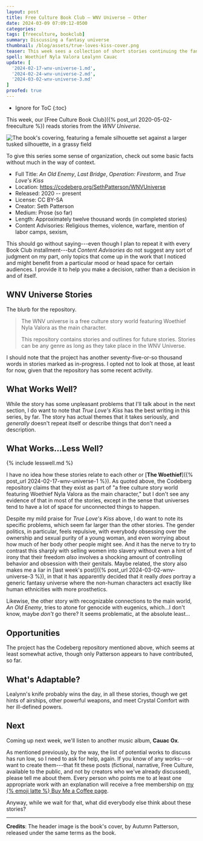 ```yaml
---
layout: post
title: Free Culture Book Club — WNV Universe — Other
date: 2024-03-09 07:09:12-0500
categories:
tags: [freeculture, bookclub]
summary: Discussing a fantasy universe
thumbnail: /blog/assets/true-loves-kiss-cover.png
teaser: This week sees a collection of short stories continuing the fantasy world introduced in Woethief.
spell: Woethief Nyla Valora Lealynn Cauac
update: [
  '2024-02-17-wnv-universe-1.md',
  '2024-02-24-wnv-universe-2.md',
  '2024-03-02-wnv-universe-3.md'
]
proofed: true
---
```


* Ignore for ToC
{:toc}

This week, our [Free Culture Book Club]({% post_url 2020-05-02-freeculture %}) reads stories from the *WNV Universe*.

![The book's covering, featuring a female silhouette set against a larger tusked silhouette, in a grassy field](/blog/assets/true-loves-kiss-cover.png "The series definitely has a specific aesthetic")

To give this series some sense of organization, check out some basic facts without much in the way of context.

 * Full Title:  *An Old Enemy*, *Last Bridge*, *Operation: Firestorm*, and *True Love's Kiss*
 * Location:  <https://codeberg.org/SethPatterson/WNVUniverse>
 * Released:  2020 -- present
 * License:  CC BY-SA
 * Creator:  Seth Patterson
 * Medium:  Prose (so far)
 * Length:  Approximately twelve thousand words (in completed stories)
 * Content Advisories:  Religious themes, violence, warfare, mention of labor camps, sexism, 

This should go without saying---even though I plan to repeat it with every Book Club installment---but *Content Advisories* do not suggest any sort of judgment on my part, only topics that come up in the work that I noticed and might benefit from a particular mood or head space for certain audiences.  I provide it to help you make a decision, rather than a decision in and of itself.

## WNV Universe Stories

The blurb for the repository.

 > The WNV universe is a free culture story world featuring Woethief Nyla Valora as the main character.
 >
 > This repository contains stories and outlines for future stories. Stories can be any genre as long as they take place in the WNV Universe.

I should note that the project has another seventy-five-or-so thousand words in stories marked as in-progress.  I opted not to look at those, at least for now, given that the repository has some recent activity.

## What Works Well?

While the story has some unpleasant problems that I'll talk about in the next section, I do want to note that *True Love's Kiss* has the best writing in this series, by far.  The story has actual themes that it takes seriously, and *generally* doesn't repeat itself or describe things that don't need a description.

## What Works...Less Well?

{% include lesswell.md %}

I have no idea how these stories relate to each other or [**The Woethief**]({% post_url 2024-02-17-wnv-universe-1 %}).  As quoted above, the Codeberg repository claims that they exist as part of "a free culture story world featuring Woethief Nyla Valora as the main character," but I don't see any evidence of that in most of the stories, except in the sense that universes tend to have a lot of space for unconnected things to happen.

Despite my mild praise for *True Love's Kiss* above, I do want to note its specific problems, which seem far larger than the other stories.  The gender politics, in particular, feels repulsive, with everybody obsessing over the ownership and sexual purity of a young woman, and even worrying about how much of her body other people might see.  And it has the nerve to try to contrast this sharply with selling women into slavery without even a hint of irony that their freedom *also* involves a shocking amount of controlling behavior and obsession with their genitals.  Maybe related, the story also makes me a liar in [last week's post]({% post_url 2024-03-02-wnv-universe-3 %}), in that it has apparently decided that it really *does* portray a generic fantasy universe where the non-human characters act exactly like human ethnicities with more prosthetics.

Likewise, the other story with recognizable connections to the main world, *An Old Enemy*, tries to atone for genocide with eugenics, which...I don't know, maybe *don't* go there?  It seems problematic, at the absolute least...

## Opportunities

The project has the Codeberg repository mentioned above, which seems at least somewhat active, though only Patterson appears to have contributed, so far.

## What's Adaptable?

Lealynn's knife probably wins the day, in all these stories, though we get hints of airships, other powerful weapons, and meet Crystal Comfort with her ill-defined powers.

## Next

Coming up next week, we'll listen to another music album, **Cauac Ox**.

As mentioned previously, by the way, the list of potential works to discuss has run low, so I need to ask for help, again.  If you know of any works---or want to create them---that fit these posts (fictional, narrative, Free Culture, available to the public, and not by creators who we've already discussed), please tell me about them.  Every person who points me to at least one appropriate work with an explanation will receive a free membership on [my {% emoji latte %} Buy Me a Coffee page](https://buymeacoffee.com/jcolag).

Anyway, while we wait for that, what did everybody else think about these stories?

* * *

**Credits**:  The header image is the book's cover, by Autumn Patterson, released under the same terms as the book.
